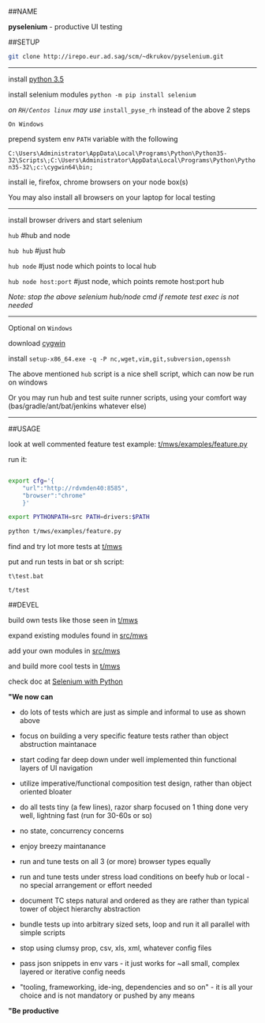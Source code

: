 ##NAME

**pyselenium** - productive UI testing

##SETUP

```sh 
git clone http://irepo.eur.ad.sag/scm/~dkrukov/pyselenium.git
```
---

install [python 3.5](https://www.python.org/downloads)

install selenium modules `python -m pip install selenium`

_on `RH/Centos linux` may use_ `install_pyse_rh` instead of the above 2 steps

`On Windows`

prepend system env `PATH` variable with the following

`C:\Users\Administrator\AppData\Local\Programs\Python\Python35-32\Scripts\;C:\Users\Administrator\AppData\Local\Programs\Python\Python35-32\;c:\cygwin64\bin;`

install ie, firefox, chrome browsers on your node box(s)

You may also install all browsers on your laptop for local testing

---

install browser drivers and start selenium

`hub`		#hub and node

`hub hub`	#just hub

`hub node`	#just node which points to local hub

`hub node host:port`	#just node, which points remote host:port hub

_Note: stop the above selenium hub/node cmd if remote test exec is not needed_

---

Optional on `Windows`

download [cygwin](http://cygwin.com/setup-x86_64.exe)

install `setup-x86_64.exe -q -P nc,wget,vim,git,subversion,openssh` 

The above mentioned `hub` script is a nice shell script, which can now be run on windows

Or you may run hub and test suite runner scripts, using your comfort way (bas/gradle/ant/bat/jenkins whatever else)

---

##USAGE

look at well commented feature test example: [t/mws/examples/feature.py](../browse/t/mws/examples/feature.py)

run it:

```bash

export cfg='{  
	"url":"http://rdvmden40:8585",
	"browser":"chrome"
    }'

export PYTHONPATH=src PATH=drivers:$PATH

python t/mws/examples/feature.py

```

find and try lot more tests at [t/mws](../browse/t/mws)

put and run tests in bat or sh script:

`t\test.bat`

`t/test`

##DEVEL

build own tests like those seen in [t/mws](../browse/t/mws)

expand existing modules found in [src/mws](../browse/src/mws)

add your own modules in [src/mws](../browse/src/mws)

and build more cool tests in [t/mws](../browse/t/mws)

check doc at [Selenium with Python](http://selenium-python.readthedocs.io)

**"We now can**


- do lots of tests which are just as simple and informal to use as shown above

- focus on building a very specific feature tests rather than object abstruction maintanace

- start coding far deep down under well implemented thin functional layers of UI navigation

- utilize imperative/functional composition test design, rather than object oriented bloater

- do all tests tiny (a few lines), razor sharp focused on 1 thing done very well, lightning fast (run for 30-60s or so)

- no state, concurrency concerns

- enjoy breezy maintanance

- run and tune tests on all 3 (or more) browser types equally

- run and tune tests under stress load conditions on beefy hub or local -no special arrangement or effort needed

- document TC steps natural and ordered as they are rather than typical tower of object hierarchy abstraction

- bundle tests up into arbitrary sized sets, loop and run it all parallel with simple scripts

- stop using clumsy prop, csv, xls, xml, whatever config files

- pass json snippets in env vars - it just works for ~all small, complex layered or iterative config needs

- "tooling, frameworking, ide-ing, dependencies and so on" - it is all your choice and is not mandatory or pushed by any means


**"Be productive**

